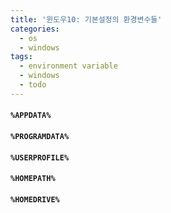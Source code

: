 ```yaml
---
title: '윈도우10: 기본설정의 환경변수들'
categories:
  - os
  - windows
tags:
  - environment variable
  - windows
  - todo
---
```



#### `%APPDATA%`
#### `%PROGRAMDATA%`
#### `%USERPROFILE%`
#### `%HOMEPATH%`
#### `%HOMEDRIVE%`
